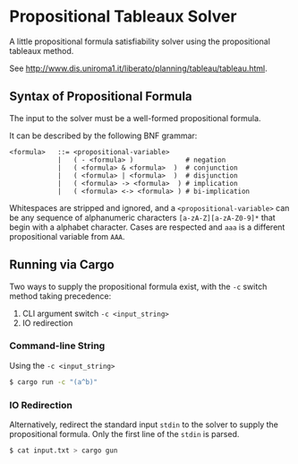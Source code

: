 # Propositional Tableaux Solver

A little propositional formula satisfiability solver using the propositional 
tableaux method.

See http://www.dis.uniroma1.it/liberato/planning/tableau/tableau.html.

## Syntax of Propositional Formula

The input to the solver must be a well-formed propositional formula.

It can be described by the following BNF grammar:

```enbf
<formula>   ::= <propositional-variable>
            |   ( - <formula> )             # negation
            |   ( <formula> & <formula>  )  # conjunction
            |   ( <formula> | <formula>  )  # disjunction
            |   ( <formula> -> <formula>  ) # implication
            |   ( <formula> <-> <formula> ) # bi-implication
```

Whitespaces are stripped and ignored, and a `<propositional-variable>` can be
any sequence of alphanumeric characters `[a-zA-Z][a-zA-Z0-9]*` that begin with
a alphabet character. Cases are respected and `aaa` is a different
propositional variable from `AAA`.

## Running via Cargo

Two ways to supply the propositional formula exist, with the `-c` switch method
taking precedence:

1. CLI argument switch `-c <input_string>`
2. IO redirection

### Command-line String

Using the `-c <input_string>`

```bash
$ cargo run -c "(a^b)"
```

### IO Redirection

Alternatively, redirect the standard input `stdin` to the solver to supply the
propositional formula. Only the first line of the `stdin` is parsed.

```bash
$ cat input.txt > cargo gun
```
